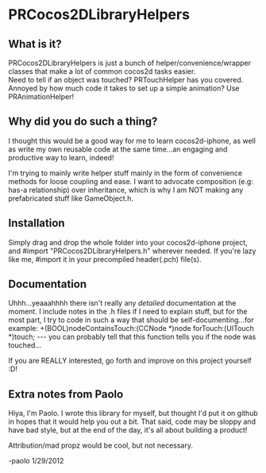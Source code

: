 PRCocos2DLibraryHelpers
=======================

What is it?
-----------
PRCocos2DLibraryHelpers is just a bunch of helper/convenience/wrapper classes that make a lot of common cocos2d tasks easier.  
Need to tell if an object was touched?  PRTouchHelper has you covered.  Annoyed by how much code it takes to set up a simple animation?  Use PRAnimationHelper!


Why did you do such a thing?
----------------------------
I thought this would be a good way for me to learn cocos2d-iphone, as well as write my own reusable code at the same time...an engaging
and productive way to learn, indeed!

I'm trying to mainly write helper stuff mainly in the form of convenience methods for loose coupling and ease.  I want to advocate
composition (e.g: has-a relationship) over inheritance, which is why I am NOT making any prefabricated stuff like GameObject.h.


Installation
------------
Simply drag and drop the whole folder into your cocos2d-iphone project, and #import "PRCocos2DLibraryHelpers.h" wherever needed.
If you're lazy like me, #import it in your precompiled header(.pch) file(s).


Documentation
-------------
Uhhh...yeaaahhhh there isn't really any *detailed* documentation at the moment.  I include notes in the .h files if I need to explain
stuff, but for the most part, I try to code in such a way that should be self-documenting...for example:
+(BOOL)nodeContainsTouch:(CCNode *)node forTouch:(UITouch *)touch;  --- you can probably tell that this function tells you if the node was touched...

If you are REALLY interested, go forth and improve on this project yourself :D!


Extra notes from Paolo
----------------------
Hiya, I'm Paolo.  I wrote this library for myself, but thought I'd put it on github in hopes that it would help you out a bit.
That said, code may be sloppy and have bad style, but at the end of the day, it's all about building a product!

Attribution/mad propz would be cool, but not necessary.

-paolo 1/29/2012
